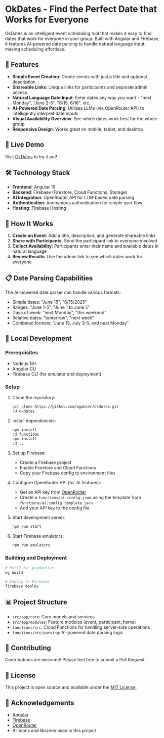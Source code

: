 # OkDates - Find the Perfect Date that Works for Everyone

OkDates is an intelligent event scheduling tool that makes it easy to find dates that work for everyone in your group. Built with Angular and Firebase, it features AI-powered date parsing to handle natural language input, making scheduling effortless.

## 🌟 Features

- **Simple Event Creation**: Create events with just a title and optional description
- **Shareable Links**: Unique links for participants and separate admin access
- **Natural Language Date Input**: Enter dates any way you want - "next Monday", "June 2-5", "6/15, 6/16", etc.
- **AI-Powered Date Parsing**: Utilizes LLMs (via OpenRouter API) to intelligently interpret date inputs
- **Visual Availability Overview**: See which dates work best for the whole group
- **Responsive Design**: Works great on mobile, tablet, and desktop

## 🚀 Live Demo

Visit [OkDates](https://okdates.web.app) to try it out!

## 🛠️ Technology Stack

- **Frontend**: Angular 19
- **Backend**: Firebase (Firestore, Cloud Functions, Storage)
- **AI Integration**: OpenRouter API for LLM-based date parsing
- **Authentication**: Anonymous authentication for simple user flow
- **Hosting**: Firebase Hosting

## 🤔 How It Works

1. **Create an Event**: Add a title, description, and generate shareable links
2. **Share with Participants**: Send the participant link to everyone involved
3. **Collect Availability**: Participants enter their name and available dates in natural language
4. **Review Results**: Use the admin link to see which dates work for everyone

## 📋 Date Parsing Capabilities

The AI-powered date parser can handle various formats:
- Simple dates: "June 15", "6/15/2025"
- Ranges: "June 1-5", "June 1 to June 5"
- Days of week: "next Monday", "this weekend"
- Relative dates: "tomorrow", "next week"
- Combined formats: "June 15, July 3-5, and next Monday"

## 🔧 Local Development

### Prerequisites

- Node.js 18+
- Angular CLI
- Firebase CLI (for emulator and deployment)

### Setup

1. Clone the repository:
   ```bash
   git clone https://github.com/ugubser/okdates.git
   cd okdates
   ```

2. Install dependencies:
   ```bash
   npm install
   cd functions
   npm install
   cd ..
   ```

3. Set up Firebase:
   - Create a Firebase project
   - Enable Firestore and Cloud Functions
   - Copy your Firebase config to environment files

4. Configure OpenRouter API (for AI features):
   - Get an API key from [OpenRouter](https://openrouter.ai)
   - Create a `functions/ai.config.json` using the template from `functions/ai.config.template.json`
   - Add your API key to the config file

5. Start development server:
   ```bash
   npm run start
   ```

6. Start Firebase emulators:
   ```bash
   npm run emulators
   ```

### Building and Deployment

```bash
# Build for production
ng build

# Deploy to Firebase
firebase deploy
```

## 📊 Project Structure

- `src/app/core`: Core models and services
- `src/app/modules`: Feature modules (event, participant, home)
- `functions/src`: Cloud Functions for handling server-side operations
- `functions/src/parsing`: AI-powered date parsing logic

## 🤝 Contributing

Contributions are welcome! Please feel free to submit a Pull Request.

## 📜 License

This project is open source and available under the [MIT License](LICENSE).

## 🙏 Acknowledgements

- [Angular](https://angular.io/)
- [Firebase](https://firebase.google.com/)
- [OpenRouter](https://openrouter.ai)
- All icons and libraries used in this project